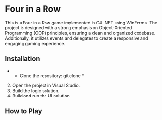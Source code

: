 # Four in a Row
This is a Four in a Row game implemented in C# .NET using WinForms.
The project is designed with a strong emphasis on Object-Oriented Programming (OOP) principles, ensuring a clean and organized codebase. 
Additionally, it utilizes events and delegates to create a responsive and engaging gaming experience.

## Installation
- * Clone the repository: git clone *
2. Open the project in Visual Studio.
3. Build the logic solution.
4. Build and run the UI solution.

## How to Play
